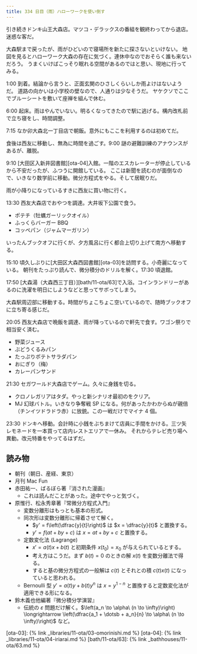 ```yaml
---
title: 334 日目（雨）ハローワークを使い倒す
---
```


引き続きドンキ山王大森店。マツコ・デラックスの番組を観終わってから退店。迷惑な客だ。

大森駅まで戻ったが、雨がひどいので寝場所を新たに探さないといけない。
地図を見るとハローワーク大森の存在に気づく。連休中なのでおそらく誰も来ないだろう。
うまくいけばこっそり眠れる空間があるのではと思い、現地に行ってみる。

1:00 到着。結論から言うと、正面玄関のひさしくらいしか雨よけはないようだ。
道路の向かいは小学校の壁なので、人通りは少なそうだ。
ヤケクソでここでブルーシートを敷いて座禅を組んで休む。

6:00 起床。雨はやんでいない。明るくなってきたので駅に逃げる。構内改札前で立ち寝をし、時間調整。

7:15 なか卯大森北一丁目店で朝飯。意外にもここを利用するのは初めてだ。

食後は西友に移動し、無為に時間を過ごす。9:00 謎の避難訓練のアナウンスがあるが、離脱。

9:10 [大田区入新井図書館][ota-04]入館。一階のエスカレーターが停止しているから不安だったが、ふつうに開館している。
ここは新聞を読むのが面倒なので、いきなり数学前に移動。微分方程式をやる。そして居眠りだ。

雨が小降りになっているすきに西友に買い物に行く。

13:30 西友大森店でおやつを調達。大井坂下公園で食う。

* ポテチ（牡蠣ガーリックオイル）
* ふっくらバーガー BBQ
* コッペパン（ジャムマーガリン）

いったんブックオフに行くが、夕方風呂に行く都合上切り上げて南方へ移動する。

15:10 頃久しぶりに[大田区大森西図書館][ota-03]を訪問する。小奇麗になっている。
朝刊をたっぷり読んで、微分積分のドリルを解く。17:30 頃退館。

17:50 [大森湯（大森西三丁目）][bath/11-ota/63]で入浴。コインランドリーがあるのに洗濯を明日にしようなどと思ってサボってしまう。

大森駅周辺部に移動する。時間がちょこちょこ空いているので、随時ブックオフに立ち寄る感じだ。

20:05 西友大森店で晩飯を調達、雨が降っているので軒先で食す。ワゴン祭りで相当安く済む。

* 野菜ジュース
* ぶどうくるみパン
* たっぷりポテトサラダパン
* おにぎり（梅）
* カレーパンサンド

21:30 セガワールド大森店でゲーム。久々に身銭を切る。

* クロノレガリアはタダ。やっと新シナリオ最初のをクリア。
* MJ 幻球バトル。いきなり争奪戦 SP になる。何があったかわからぬが親倍（チンイツドラドラ赤）に放銃。この一戦だけでマイナ 4 個。

23:30 ドンキへ移動。会計時に小銭をぶちまけて店員に手間をかける。三ツ矢レモネードを一本買って店内レストエリアで一休み。
それからテレビ売り場へ異動。改元特番をやってるはずだ。

## 読み物

* 朝刊（朝日、産経、東京）
* 月刊 Mac Fun
* 赤田祐一、ばるぼら著『消された漫画』
  * これは読んだことがあった。途中でやっと気づく。
* 原惟行、松永秀章著『常微分方程式入門』
  * 変数分離形はもっとも基本の形式。
  * 同次形は変数分離形に帰着させて解く。
    * $y' = f\left(\dfrac{y}{t}\right)$ は $x = \dfrac{y}{t}$ と置換する。
    * $y' = f(at + by + c)$ は $x = at + by + c$ と置換する。
  * 定数変化法 (Lagrange)
    * $x' = a(t)x + b(t)$ と初期条件 $x(t_0) = x_0$ が与えられているとする。
    * 考え方はこうだ。まず $b(t) = 0$ のときの解 $x(t)$ を変数分離法で得る。
    * すると基の微分方程式の一般解は $c(t)$ とそれとの積 $c(t)x(t)$ になっていると思われる。
  * Bernoulli 型 $y' = a(t)y + b(t)y^n$ は $x = y^{1 - n}$ と置換すると定数変化法が適用できる形になる。
* 鈴木義也他編著『微分積分学演習』
  * 伝統の $\varepsilon$ 問題だけ解く。$\left(a_n \to \alpha\ (n \to \infty)\right) \longrightarrow \left(\dfrac{a_1 + \dotsb + a_n}{n} \to \alpha\ (n \to \infty)\right)$ など。

[ota-03]: {% link _libraries/11-ota/03-omorinishi.md %}
[ota-04]: {% link _libraries/11-ota/04-iriarai.md %}
[bath/11-ota/63]: {% link _bathhouses/11-ota/63.md %}
